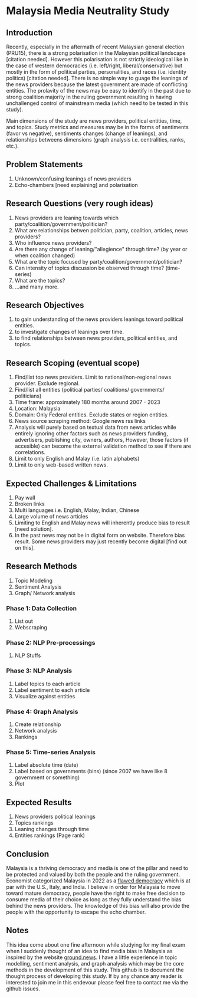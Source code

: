 # Malaysia Media Neutrality Study

## Introduction
Recently, especially in the aftermath of recent Malaysian general election (PRU15), there is a strong polarisation in the Malaysian political landscape [citation needed]. However this polarisation is not strictly ideological like in the case of western democracies (i.e. left/right, liberal/conservative) but mostly in the form of political parties, personalities, and races (i.e. identity politics) [citation needed]. There is no simple way to guage the leanings of the news providers because the latest government are made of conflicting entities. The prolavity of the news may be easy to identify in the past due to strong coalition majority in the ruling government resulting in having unchallenged control of mainstream media (which need to be tested in this study).

Main dimensions of the study are news providers, political entities, time, and topics. Study metrics and measures may be in the forms of sentiments (favor vs negative), sentiments changes (change of leanings), and relationships betweens dimensions (graph analysis i.e. centralities, ranks, etc.).


## Problem Statements
1. Unknown/confusing leanings of news providers
2. Echo-chambers [need explaining] and polarisation


## Research Questions (very rough ideas)
1. News providers are leaning towards which party/coalition/government/politician?
2. What are relationships betwen politician, party, coalition, articles, news providers?
3. Who influence news providers?
4. Are there any change of leaning/"allegience" through time? (by year or when coalition changed)
5. What are the topic focused by party/coalition/government/politician?
6. Can intensity of topics discussion be observed through time? (time-series)
7. What are the topics?
8. ...and many more.

## Research Objectives
1. to gain understanding of the news providers leanings toward political entities.
2. to investigate changes of leanings over time.
3. to find relationships between news providers, political entities, and topics.

## Research Scoping (eventual scope)
1. Find/list top news providers. Limit to national/non-regional news provider. Exclude regional.
2. Find/list all entities (political parties/ coalitions/ governments/ politicians)
3. Time frame: approximately 180 months around 2007 - 2023
4. Location: Malaysia
5. Domain: Only Federal entities. Exclude states or region entities.
6. News source scraping method: Google news rss links
7. Analysis will purely based on textual data from news articles while entirely ignoring other factors such as news providers funding, advertisers, publishing city, owners, authors,  However, those factors (if accesible) can become the external validation method to see if there are correlations.
8. Limit to only English and Malay (i.e. latin alphabets)
9. Limit to only web-based written news.


## Expected Challenges & Limitations
1. Pay wall
2. Broken links
3. Multi languages i.e. English, Malay, Indian, Chinese
4. Large volume of news articles
5. Limiting to English and Malay news will inherently produce bias to result [need solution].
6. In the past news may not be in digital form on website. Therefore bias result. Some news providers may just recently become digital [find out on this].


## Research Methods
1. Topic Modeling
2. Sentiment Analysis
3. Graph/ Network analysis

### Phase 1: Data Collection
1. List out
2. Webscraping

### Phase 2: NLP Pre-processings
1. NLP Stuffs

### Phase 3: NLP Analysis
1. Label topics to each article
2. Label sentiment to each article
3. Visualize against entities

### Phase 4: Graph Analysis
1. Create relationship
2. Network analysis
3. Rankings

### Phase 5: Time-series Analysis
1. Label absolute time (date)
2. Label based on governments (bins) (since 2007 we have like 8 government or something)
3. Plot

## Expected Results
1. News providers political leanings
2. Topics rankings
3. Leaning changes through time
4. Entities rankings (Page rank)


## Conclusion
Malaysia is a thriving democracy and media is one of the pillar and need to be protected and valued by both the people and the ruling government. Economist categorized Malaysia in 2022 as a [flawed democracy](https://www.economist.com/graphic-detail/2023/02/01/the-worlds-most-and-least-democratic-countries-in-2022) which is at par with the U.S., Italy, and India. I believe in order for Malaysia to move toward mature democracy, people have the right to make free decision to consume media of their choice as long as they fully understand the bias behind the news providers. The knowledge of this bias will also provide the people with the opportunity to escape the echo chamber.


## Notes
This idea come about one fine afternoon while studying for my final exam when I suddenly thought of an idea to find media bias in Malaysia as inspired by the website [ground.news](https://ground.news/). I have a little experience in topic modelling, sentiment analysis, and graph analysis which may be the core methods in the development of this study. This github is to document the thought process of developing this study. If by any chance any reader is interested to join me in this endevour please feel free to contact me via the github issues.